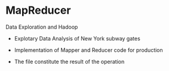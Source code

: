 # MapReducer
Data Exploration and Hadoop

* Explotary Data Analysis of New York subway gates

* Implementation of Mapper and Reducer code for production

* The file constitute the result of the operation
